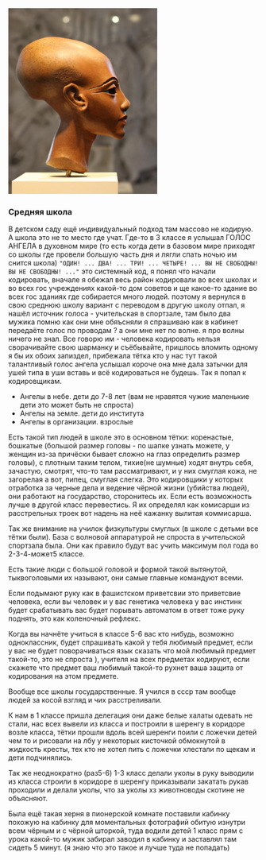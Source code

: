 
<img src="img/b.jpg"  width="300">



### Средняя школа


В детском саду ещё индивидуальный подход там массово не кодирую. А школа это не то место где учат. Где-то в 3 классе я услышал ГОЛОС АНГЕЛА в духовном мире (то есть когда дети в базовом мире приходят со школы где провели большую часть дня и лягли спать ночью им снится школа) `"ОДИН! ... ДВА! ... ТРИ! ... ЧЕТЫРЕ! ... ВЫ НЕ СВОБОДНЫ! ВЫ НЕ СВОБОДНЫ! ..."` это системный код, я понял что начали кодировать, вначале я обежал весь район кодировали во всех школах и во всех гос учреждениях какой-то дом советов и ще какое-то здание во всех гос зданиях где собирается много людей. поэтому я вернулся в свою среднюю школу вариант с переводом в другую школу отпал, я нашёл источник голоса - учительская в спортзале, там было два мужика помню как они мне обяъсняли я спрашиваю как в кабинет передаёте голос по проводам ? а они мне нет по волне. я про волны ничего не знал. Все говорю им - человека кодировать нельзя сворачивайте свою шарманку и съёбывайте, пришлось вломить одному я бы их обоих запиздел, прибежала тётка кто у нас тут такой талантливый голос ангела услышал короче она мне дала затычки для ушей типа в уши вставь и всё кодироваться не будешь. Так я попал к кодировщикам.

* Ангелы в небе. дети до 7-8 лет (вам не нравятся чужие маленькие дети это может быть не спроста)
* Ангелы на земле. дети до института
* Ангелы в организации. взрослые

Есть такой тип людей в школе это в основном тётки: коренастые, бошкатые (большой размер головы - по шапке узнать можете, у женщин из-за причёски бывает сложно на глаз определить размер головы), с плотным таким телом, тихие(не шумные) ходят внутрь себя, зачастую, смотрят, что-то там рассматривают, и у них смуглая кожа, не загорелая а вот, пипец, смуглая слегка. Это кодировщики у которых отработка за черные дела и ведение чёрной жизни (убийства людей), они работают на государство, сторонитесь их. Если есть возможность лучше в другой класс перевестись. Я их определял как комисарши из расстрельных троек вот надень на неё кажанку вылитая коммисарша.

Так же внимание на училок физкультуры смуглых (в школе с детьми все тётки были). База с волновой аппаратурой не спроста в учительской спортзала была. Они как правило будут вас учить максимум пол года во 2-3-4-может5 классе.

Есть такие люди с большой головой и формой такой вытянутой, тыквоголовыми их называют, они самые главные командуют всеми.

Если подымают руку как в фашистском приветсвии это приветсвие человека, если вы человек и у вас генетика человека у вас инстинк будет срабатывать вас будет порывать автоматом в ответ тоже руку поднять, это как коленочный рефлекс.

Когда вы начнёте учиться в классе 5-6 вас кто нибудь, возможно одноклассник, будет спрашивать какой у тебя любимый предмет, если у вас не будет поворачиваться язык сказать что мой любимый предмет такой-то, это не спроста ), учителя на всех предметах кодируют, если скажете что предмет ваш любимый такой-то рухнет ваша защита от кодирования на этом предмете.

Вообще все школы государственные. Я учился в ссср там вообще людей за косой взгляд и чих расстреливали.

К нам в 1 классе пришла делегация они даже белые халаты одевать не стали, нас всех вывели из класса и построили в шеренгу в коридоре возле класса, тётки прошли вдоль всей шеренги поили с ложечки детей чем то и рисовали на лбу у некоторых кисточкой обмокнутой в жидкость кресты, тех кто не хотел пить с ложечки хлестали по щекам и дети подчинялись.

Так же неоднократно (раз5-6) 1-3 класс делали уколы в руку выводили из класса строили в коридоре в шеренгу приказывали закатать рукав проходили и делали уколы, что за уколы хз животноводы скотине не объясняют.

Была ещё такая херня в пионерской комнате поставили кабинку похожую на кабинку для моментальных фотографий обитую изнутри всем чёрным и с чёрной шторкой, туда водили детей 1 класс прям с урока какой-то мужик забирал заводил в кабинку и заставлял там сидеть 5 минут. (я знаю что это такое и лучше туда не попадать)